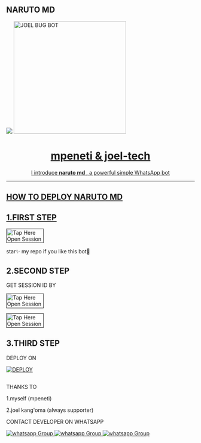 ##  NARUTO MD
 <a href="https://github.com/DenverCoder1/readme-typing-svg"><img src="https://readme-typing-svg.herokuapp.com?font=Time+New+Roman&color=red&size=25&center=true&vCenter=true&width=600&height=100&lines=Am+naruto+x+md+Created+by+mpeneti .&heart;++;Self-taught+Back-Created+By,;Ibrahim+Adams+Am+The,;Best+Is+Bot+For+You+To,;Deploy..<3"></a>
 <a href="https://whatsapp.com/channel/0029Vade9VgD38CPEnxfYF0M">
 <img alt="JOEL BUG BOT" height="300" src="https://telegra.ph/file/4ef1f9946b51f95efd26b.jpg">
  
<h1 align="center"> mpeneti & joel-tech  </h1> 
<p align="center">l introduce <b>naruto md </b>, a powerful simple WhatsApp bot </p>


    
 
 



---





## HOW TO DEPLOY NARUTO MD


## 1.FIRST STEP 


<a href=""><img title="Tap Here Open Session Site" src="https://img.shields.io/badge/FORK THIS REPO-h?color=red&style=for-the-badge&logo=msi" width="100" height="38.45"/></a></p>

star✨ my repo if you like this bot🤖


## 2.SECOND STEP 


 GET SESSION ID BY
 

<a href=""><img title="Tap Here Open Session Site" src="https://img.shields.io/badge/QR CODE-h?color=red&style=for-the-badge&logo=msi" width="100" height="38.45"/></a></p>

 

<a href=""><img title="Tap Here Open Session Site" src="https://img.shields.io/badge/PAIRING CODE-h?color=red&style=for-the-badge&logo=msi" width="100" height="38.45"/></a></p>


## 3.THIRD STEP 


DEPLOY ON 

<a
      href='' target="_blank"><img alt='DEPLOY' src='https://img.shields.io/badge/-HEROKU-purple?style=for-the-badge&logo=heroku&logoColor=white'/></a>

##





THANKS TO 

1.myself (mpeneti)



2.joel kang'oma (always supporter)




CONTACT DEVELOPER ON WHATSAPP 

<a href="https://wa.me/263789660160" target="_blank">
    <img alt="whatsapp Group" src="https://img.shields.io/badge/ fiest developer -25D366?style=for-the-badge&logo=whatsapp&logoColor=white" />





 <a href="https://wa.me/255714595078" target="_blank">
    <img alt="whatsapp Group" src="https://img.shields.io/badge/ second developer -25D366?style=for-the-badge&logo=whatsapp&logoColor=white" />


  
 
<a href="https://whatsapp.com/channel/0029Vade9VgD38CPEnxfYF0M" target="_blank">
    <img alt="whatsapp Group" src="https://img.shields.io/badge/ JOEL  MD   CHANNEL -25D366?style=for-the-badge&logo=whatsapp&logoColor=white" />
 


     

